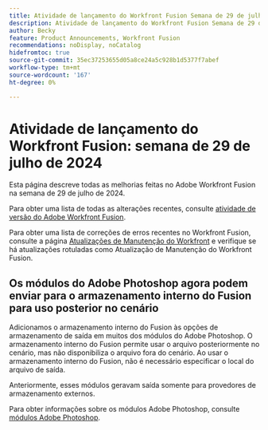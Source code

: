 ```yaml
---
title: Atividade de lançamento do Workfront Fusion Semana de 29 de julho de 2024
description: Atividade de lançamento do Workfront Fusion Semana de 29 de julho de 2024
author: Becky
feature: Product Announcements, Workfront Fusion
recommendations: noDisplay, noCatalog
hidefromtoc: true
source-git-commit: 35ec37253655d05a8ce24a5c928b1d5377f7abef
workflow-type: tm+mt
source-wordcount: '167'
ht-degree: 0%

---
```


# Atividade de lançamento do Workfront Fusion: semana de 29 de julho de 2024

Esta página descreve todas as melhorias feitas no Adobe Workfront Fusion na semana de 29 de julho de 2024.

Para obter uma lista de todas as alterações recentes, consulte [atividade de versão do Adobe Workfront Fusion](../../../product-announcements/product-releases/fusion-release-activity/fusion-release-activity.md).

Para obter uma lista de correções de erros recentes no Workfront Fusion, consulte a página [Atualizações de Manutenção do Workfront](https://experienceleague.adobe.com/docs/workfront-known-issues/releases/current-updates.html) e verifique se há atualizações rotuladas como Atualização de Manutenção do Workfront Fusion.

## Os módulos do Adobe Photoshop agora podem enviar para o armazenamento interno do Fusion para uso posterior no cenário

Adicionamos o armazenamento interno do Fusion às opções de armazenamento de saída em muitos dos módulos do Adobe Photoshop. O armazenamento interno do Fusion permite usar o arquivo posteriormente no cenário, mas não disponibiliza o arquivo fora do cenário. Ao usar o armazenamento interno do Fusion, não é necessário especificar o local do arquivo de saída.

Anteriormente, esses módulos geravam saída somente para provedores de armazenamento externos.

Para obter informações sobre os módulos Adobe Photoshop, consulte [módulos Adobe Photoshop](/help/quicksilver/workfront-fusion/apps-and-their-modules/adobe-photoshop-modules.md).


